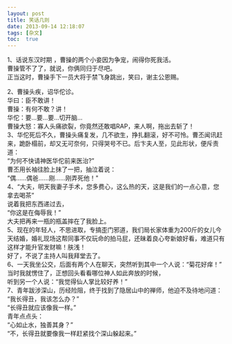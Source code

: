 ```yaml
---
layout: post
title: 笑话几则
date: 2013-09-14 12:18:07
tags: [杂文]
toc:  true
---
```


1、话说东汉时期 ，曹操的两个小妾因为争宠，闹得你死我活。  
曹操管不了了，就说，你俩同归于尽吧。  
正当这时，曹操手下一员大将于禁飞身跳出，笑曰，谢主公恩赐。  

2、曹操头疾，诏华佗诊。  
华曰：臣不敢讲！  
曹操：有何不敢？讲！   
华佗：要…要…要…切开脑...  
曹操大怒：寡人头痛欲裂，你竟然还敢唱RAP，来人啊，拖出去斩了！  
3、华佗死后不久，曹操头痛复发，几不欲生，挣扎翻滚，好不可怜。曹丕闻讯赶来，跪卧榻前，却又无可奈何，只得哭号不已。后卞夫人至，见此形状，便斥责道：  
“为何不快请神医华佗前来医治?”  
曹丕用长袖往脸上抹了一把，抽泣着说：  
“偶……偶爸……刚……刚弄死他！"  
4、“大夫，明天我妻子手术，您多费心，这么热的天，这是我们的一点心意，您拿去喝茶”  
说着我把东西递过去，  
“你这是在侮辱我！”  
大夫把再来一瓶的瓶盖摔在了我脸上。  
5、现在的年轻人，不思进取，专搞歪门邪道，我们局长家体重为200斤的女儿今天结婚，婚礼现场这帮同事不仅玩命的拍马屁，还昧着良心夸新娘好看，难道只有这样才能升官发财嘛！肤浅！  
好了，不说了主持人叫我拜堂去了。  
6、一天我坐公交，后面有两个人在聊天，突然听到其中一个人说：“菊花好痒！”  
当时我就愣住了，正想回头看看哪位神人如此奔放的时候，  
听到另一个人说：“我觉得仙人掌比较好养！”  
7、青年跋涉深山，历经险阻，终于找到了隐居山中的禅师，他迫不及待地问道：  
“我长得丑，我该怎么办？”  
“长得丑就应该像我一样。”  
青年点点头：  
“心如止水，独善其身？”  
“不，长得丑就要像我一样赶紧找个深山躲起来。”
